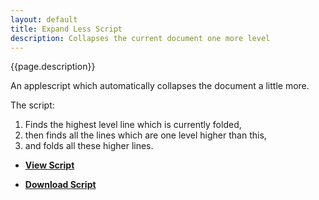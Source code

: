 ```yaml
---
layout: default
title: Expand Less Script
description: Collapses the current document one more level 
---
```


{{page.description}}

An applescript which automatically collapses the document a little more.

The script:

1. Finds the highest level line which is currently folded,
2. then finds all the lines which are one level higher than this,
3. and folds all these higher lines.

- [**View Script**](https://github.com/RobTrew/tree-tools/blob/master/FoldingText%20scripts/Expand%20collapse/ExpandFT-Less-008.applescript)
 
- [**Download Script**](https://github.com/RobTrew/tree-tools/blob/master/FoldingText%20scripts/Expand%20collapse/ExpandFT-Less-008.scpt?raw=true)